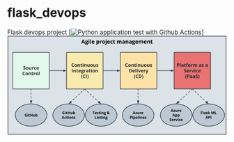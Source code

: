 # flask_devops
Flask devops project
[![Python application test with Github Actions](https://github.com/manas1230/flask_devops/actions/workflows/pythonapp.yml/badge.svg?branch=scaffolding)]
![alt text](https://github.com/manas1230/flask_devops/blob/main/screenshot/architecture.JPG)
